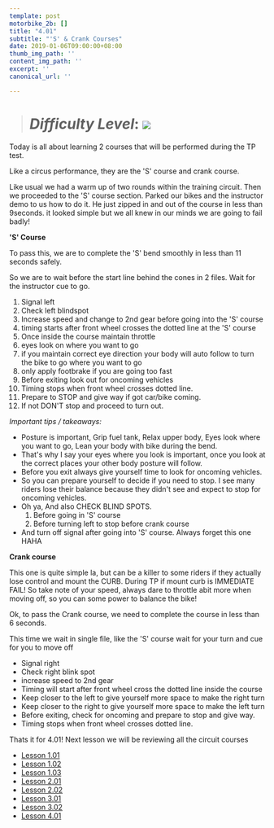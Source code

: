 ```yaml
---
template: post
motorbike_2b: []
title: "4.01"
subtitle: "'S' & Crank Courses"
date: 2019-01-06T09:00:00+08:00
thumb_img_path: ''
content_img_path: ''
excerpt: ''
canonical_url: ''

---
```

> # **_Difficulty Level_**: ![](/images/try-harder.png)

Today is all about learning 2 courses that will be performed during the TP test.

Like a circus performance, they are the 'S' course and crank course.

Like usual we had a warm up of two rounds within the training circuit. Then we proceeded to the 'S' course section. Parked our bikes and the instructor demo to us how to do it. He just zipped in and out of the course in less than 9seconds. it looked simple but we all knew in our minds we are going to fail badly!

**'S' Course**

To pass this, we are to complete the 'S' bend smoothly in less than 11 seconds safely.

So we are to wait before the start line behind the cones in 2 files. Wait for the instructor cue to go.

 1. Signal left
 2. Check left blindspot
 3. Increase speed and change to 2nd gear before going into the 'S' course
 4. timing starts after front wheel crosses the dotted line at the 'S' course
 5. Once inside the course maintain throttle
 6. eyes look on where you want to go
 7. if you maintain correct eye direction your body will auto follow to turn the bike to go where you want to go
 8. only apply footbrake if you are going too fast
 9. Before exiting look out for oncoming vehicles
10. Timing stops when front wheel crosses dotted line.
11. Prepare to STOP and give way if got car/bike coming.
12. If not DON'T stop and proceed to turn out.

_Important tips / takeaways:_

* Posture is important, Grip fuel tank, Relax upper body, Eyes look where you want to go, Lean your body with bike during the bend.
* That's why I say your eyes where you look is important, once you look at the correct places your other body posture will follow.
* Before you exit always give yourself time to look for oncoming vehicles.
* So you can prepare yourself to decide if you need to stop. I see many riders lose their balance because they didn't see and expect to stop for oncoming vehicles.
* Oh ya, And also CHECK BLIND SPOTS.
  1. Before going in 'S' course
  2. Before turning left to stop before crank course
* And turn off signal after going into 'S' course. Always forget this one HAHA

**Crank course**

This one is quite simple la, but can be a killer to some riders if they actually lose control and mount the CURB. During TP if mount curb is IMMEDIATE FAIL! So take note of your speed, always dare to throttle abit more when moving off, so you can some power to balance the bike!

Ok, to pass the Crank course, we need to complete the course in less than 6 seconds.

This time we wait in single file, like the 'S' course wait for your turn and cue for you to move off

* Signal right
* Check right blink spot
* increase speed to 2nd gear
* Timing will start after front wheel cross the dotted line inside the course
* Keep closer to the left to give yourself more space to make the right turn
* Keep closer to the right to give yourself more space to make the left turn
* Before exiting, check for oncoming and prepare to stop and give way.
* Timing stops when front wheel crosses dotted line.

Thats it for 4.01! Next lesson we will be reviewing all the circuit courses 

* [Lesson 1.01](https://gatsbygg.netlify.app/posts/BBDC_2B_1.01/)
* [Lesson 1.02](https://gatsbygg.netlify.app/posts/subject-1-02/)
* [Lesson 1.03](https://gatsbygg.netlify.app/posts/subject-1-03/)
* [Lesson 2.01](https://gatsbygg.netlify.app/posts/2-01/)
* [Lesson 2.02](https://gatsbygg.netlify.app/posts/2b-2-02/)
* [Lesson 3.01](https://gatsbygg.netlify.app/posts/2b-3-01/)
* [Lesson 3.02](https://gatsbygg.netlify.app/posts/2b-3-02/)
* [Lesson 4.01](https://gatsbygg.netlify.app/posts/2b-4-01/)